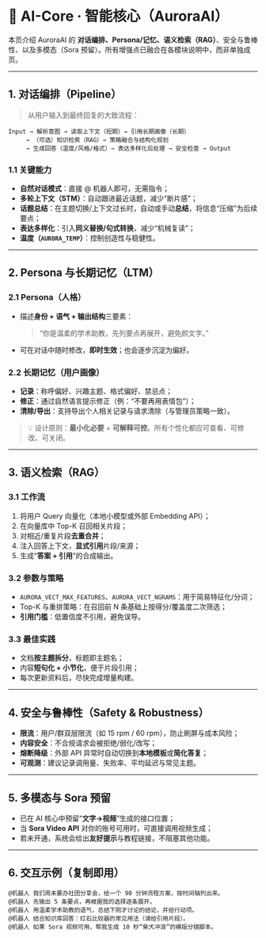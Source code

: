 # 🤖 AI-Core · 智能核心（AuroraAI）

本页介绍 AuroraAI 的 **对话编排、Persona/记忆、语义检索（RAG）**、安全与鲁棒性、以及多模态（Sora 预留）。所有增强点已融合在各模块说明中，而非单独成页。

---

## 1. 对话编排（Pipeline）
> 从用户输入到最终回复的大致流程：

```
Input → 解析意图 → 读取上下文（短期）→ 引用长期画像（长期）
     → （可选）知识检索（RAG）→ 策略融合与结构化规划
     → 生成回答（温度/风格/格式）→ 表达多样化后处理 → 安全检查 → Output
```

### 1.1 关键能力
- **自然对话模式**：直接 @ 机器人即可，无需指令；
- **多轮上下文（STM）**：自动跟进最近话题，减少“断片感”；
- **话题总结**：在主题切换/上下文过长时，自动或手动**总结**，将信息“压缩”为后续要点；
- **表达多样化**：引入**同义替换/句式转换**，减少“机械复读”；
- **温度（`AURORA_TEMP`）**：控制创造性与稳健性。

---

## 2. Persona 与长期记忆（LTM）
### 2.1 Persona（人格）
- 描述**身份 + 语气 + 输出结构**三要素：  
  > “你是温柔的学术助教，先列要点再展开，避免颜文字。”  
- 可在对话中随时修改，**即时生效**；也会逐步沉淀为偏好。

### 2.2 长期记忆（用户画像）
- **记录**：称呼偏好、兴趣主题、格式偏好、禁忌点；
- **修正**：通过自然语言提示修正（例：“不要再用表情包”）；
- **清除/导出**：支持导出个人相关记录与请求清除（与管理员策略一致）。

> 💡 设计原则：**最小化必要** + **可解释可控**。所有个性化都应可查看、可修改、可关闭。

---

## 3. 语义检索（RAG）
### 3.1 工作流
1. 将用户 Query 向量化（本地小模型或外部 Embedding API）；  
2. 在向量库中 Top-K 召回相关片段；  
3. 对相近/重复片段**去重合并**；  
4. 注入回答上下文，**显式引用**片段/来源；  
5. 生成“**答案 + 引用**”的合成输出。

### 3.2 参数与策略
- `AURORA_VECT_MAX_FEATURES`、`AURORA_VECT_NGRAMS`：用于简易特征化/分词；
- Top-K 与重排策略：在召回前 N 条基础上按得分/覆盖度二次筛选；
- **引用门槛**：低置信度不引用，避免误导。

### 3.3 最佳实践
- 文档**按主题拆分**，标题即主题名；
- 内容**短句化 + 小节化**，便于片段引用；
- 每次更新资料后，尽快完成增量构建。

---

## 4. 安全与鲁棒性（Safety & Robustness）
- **限流**：用户/群双层限流（如 15 rpm / 60 rpm），防止刷屏与成本风险；
- **内容安全**：不合规请求会被拒绝/弱化/改写；
- **熔断降级**：外部 API 异常时自动切换到**本地模板**或**简化答复**；
- **可观测**：建议记录调用量、失败率、平均延迟与常见主题。

---

## 5. 多模态与 Sora 预留
- 已在 AI 核心中预留“**文字→视频**”生成的接口位置；
- 当 **Sora Video API** 对你的账号可用时，可直接调用视频生成；
- 若未开通，系统会给出**友好提示**与教程链接，不阻塞其他功能。

---

## 6. 交互示例（复制即用）
```
@机器人 我们周末要办社团分享会，给一个 90 分钟流程方案，按时间轴列出来。
@机器人 先输出 5 条要点，再根据我的选择逐条展开。
@机器人 用温柔学术助教的语气，总结下刚才讨论的结论，并给行动项。
@机器人 结合知识库回答：红石比较器的常见用法（请给引用片段）。
@机器人 如果 Sora 视频可用，帮我生成 10 秒“柴犬冲浪”的横版分镜脚本。
```
